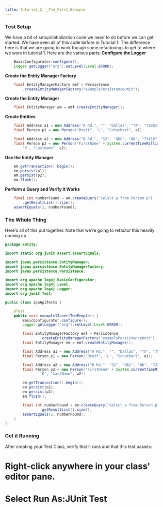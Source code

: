 ```yaml
---
title: Tutorial_2_-_The_First_Example
---
```

### Test Setup
We have a bit of setup/initialization code we need to do before we can get started. We have seen all of this code before in Tutorial 1. The difference here is that we are going to work though some refactorings to get to where we were in tutorial 1. Here are the various parts:
**Configure the Logger**
```java
    BasicConfigurator.configure();
    Logger.getLogger("org").setLevel(Level.ERROR);
```

**Create the Entity Manager Factory**
```java
    final EntityManagerFactory emf = Persistence
        .createEntityManagerFactory("examplePersistenceUnit");
```

**Create the Entity Manager**
```java
    final EntityManager em = emf.createEntityManager();
```

**Create Entities**
```java
    final Address a1 = new Address("A Rd.", "", "Dallas", "TX", "75001");
    final Person p1 = new Person("Brett", 'L', "Schuchert", a1);

    final Address a2 = new Address("B Rd.", "S2", "OkC", "OK", "73116");
    final Person p2 = new Person("FirstName" + System.currentTimeMillis(),
        'K', "LastName", a2);
```

**Use the Entity Manager**
```java
    em.getTransaction().begin();
    em.persist(p1);
    em.persist(p2);
    em.flush();
```

**Perform a Query and Verify it Works**
```java
    final int numberFound = em.createQuery("Select p from Person p")
        .getResultList().size();
    assertEquals(2, numberFound);
```

### The Whole Thing
Here's all of this put together. Note that we're going to refactor this heavily coming up.
```java
package entity;

import static org.junit.Assert.assertEquals;

import javax.persistence.EntityManager;
import javax.persistence.EntityManagerFactory;
import javax.persistence.Persistence;

import org.apache.log4j.BasicConfigurator;
import org.apache.log4j.Level;
import org.apache.log4j.Logger;
import org.junit.Test;

public class JpaApiTests {

    @Test
    public void example1InsertTwoPeople() {
        BasicConfigurator.configure();
        Logger.getLogger("org").setLevel(Level.ERROR);

        final EntityManagerFactory emf = Persistence
                .createEntityManagerFactory("examplePersistenceUnit");
        final EntityManager em = emf.createEntityManager();

        final Address a1 = new Address("A Rd.", "", "Dallas", "TX", "75001");
        final Person p1 = new Person("Brett", 'L', "Schuchert", a1);

        final Address a2 = new Address("B Rd.", "S2", "OkC", "OK", "73116");
        final Person p2 = new Person("FirstName" + System.currentTimeMillis(),
                'K', "LastName", a2);

        em.getTransaction().begin();
        em.persist(p1);
        em.persist(p2);
        em.flush();

        final int numberFound = em.createQuery("Select p from Person p")
                .getResultList().size();
        assertEquals(2, numberFound);
    }
}
```

### Get it Running
After creating your Test Class, verify that it runs and that this test passes:
# Right-click anywhere in your class' editor pane.
# Select **Run As:JUnit Test**
